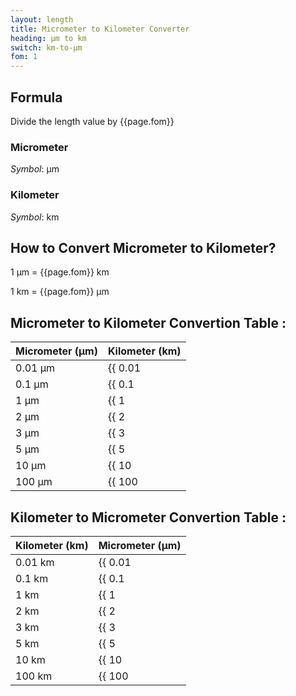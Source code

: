 ```yaml
---
layout: length
title: Micrometer to Kilometer Converter
heading: μm to km
switch: km-to-μm
fom: 1
---
```


## Formula
Divide the length value by {{page.fom}}

### Micrometer
*Symbol*: μm

### Kilometer
*Symbol*: km

## How to Convert Micrometer to Kilometer?
1 μm = {{page.fom}} km

1 km = {{page.fom}} μm

## Micrometer to Kilometer Convertion Table :

| Micrometer (μm) | Kilometer (km) |
| ---- | ---- |
| 0.01 μm | {{ 0.01 | divided_by: page.fom | round: 5 }} km |
| 0.1 μm | {{ 0.1 | divided_by: page.fom | round: 5 }} km |
| 1 μm | {{ 1 | divided_by: page.fom | round: 5 }} km |
| 2 μm | {{ 2 | divided_by: page.fom | round: 5 }} km |
| 3 μm | {{ 3 | divided_by: page.fom | round: 5 }} km |
| 5 μm | {{ 5 | divided_by: page.fom | round: 5 }} km |
| 10 μm | {{ 10 | divided_by: page.fom | round: 5 }} km |
| 100 μm | {{ 100 | divided_by: page.fom | round: 5 }} km |

## Kilometer to Micrometer Convertion Table :

| Kilometer (km) | Micrometer (μm) |
| ---- | ---- |
| 0.01 km | {{ 0.01 | times: page.fom | round: 5 }} μm |
| 0.1 km | {{ 0.1 | times: page.fom | round: 5 }} μm |
| 1 km | {{ 1 | times: page.fom | round: 5 }} μm |
| 2 km | {{ 2 | times: page.fom | round: 5 }} μm |
| 3 km | {{ 3 | times: page.fom | round: 5 }} μm |
| 5 km | {{ 5 | times: page.fom | round: 5 }} μm |
| 10 km | {{ 10 | times: page.fom | round: 5 }} μm |
| 100 km | {{ 100 | times: page.fom | round: 5 }} μm |

<script>
selectInput[1].selected = true
selectOutput[8].selected = true
</script>
